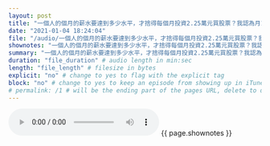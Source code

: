 ```yaml
---
layout: post
title: "一個人的個月的薪水要達到多少水平，才捨得每個月投資2.25萬元買股票？我認為月15萬以上應該足夠。" # quotes allow forbidden characters like the colon
date: "2021-01-04 18:24:04"
file: "/audio/一個人的個月的薪水要達到多少水平，才捨得每個月投資2.25萬元買股票？我認為月15萬以上應該足夠。.mp3"
shownotes: "一個人的個月的薪水要達到多少水平，才捨得每個月投資2.25萬元買股票？我認為月15萬以上應該足夠。"
summary: "一個人的個月的薪水要達到多少水平，才捨得每個月投資2.25萬元買股票？我認為月15萬以上應該足夠。"
duration: "file_duration" # audio length in min:sec
length: "file_length" # filesize in bytes
explicit: "no" # change to yes to flag with the explicit tag
block: "no" # change to yes to keep an episode from showing up in iTunes
# permalink: /1 # will be the ending part of the pages URL, delete to default to the title
---
```


<audio controls>
<source src="{{site.url}}{{site.baseurl}}{{ page.file }}" type="audio/x-mp3">
Your browser does not support the audio element.
</audio>
{{ page.shownotes }}
